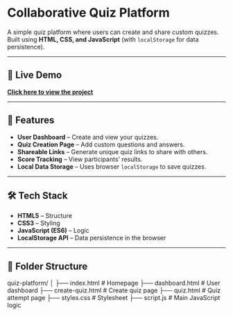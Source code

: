 # Collaborative Quiz Platform

A simple quiz platform where users can create and share custom quizzes.  
Built using **HTML, CSS, and JavaScript** (with `localStorage` for data persistence).

---

## 🚀 Live Demo
**[Click here to view the project](https://anant-28.github.io/Collaborative-quiz/)**  


---

## 📌 Features
- **User Dashboard** – Create and view your quizzes.
- **Quiz Creation Page** – Add custom questions and answers.
- **Shareable Links** – Generate unique quiz links to share with others.
- **Score Tracking** – View participants’ results.
- **Local Data Storage** – Uses browser `localStorage` to save quizzes.

---

## 🛠️ Tech Stack
- **HTML5** – Structure
- **CSS3** – Styling
- **JavaScript (ES6)** – Logic
- **LocalStorage API** – Data persistence in the browser

---

## 📂 Folder Structure
quiz-platform/
│
├── index.html # Homepage
├── dashboard.html # User dashboard
├── create-quiz.html # Create quiz page
├── quiz.html # Quiz attempt page
├── styles.css # Stylesheet
├── script.js # Main JavaScript logic



